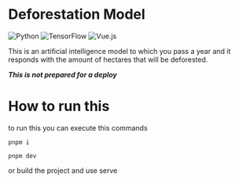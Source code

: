 # Deforestation Model

![Python](https://img.shields.io/badge/python-3670A0?style=for-the-badge&logo=python&logoColor=ffdd54)
![TensorFlow](https://img.shields.io/badge/TensorFlow-%23FF6F00.svg?style=for-the-badge&logo=TensorFlow&logoColor=white)
![Vue.js](https://img.shields.io/badge/vuejs-%2335495e.svg?style=for-the-badge&logo=vuedotjs&logoColor=%234FC08D)

This is an artificial intelligence model to which you pass a year and it responds with the amount of hectares that will be deforested.

**_This is not prepared for a deploy_**

# How to run this

to run this you can execute this commands

`pnpm i`

`pnpm dev`

or build the project and use serve
